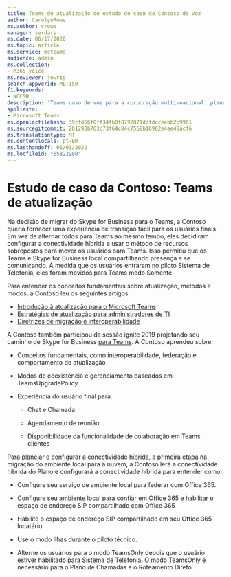 ```yaml
---
title: Teams de atualização de estudo de caso da Contoso de voz
author: CarolynRowe
ms.author: crowe
manager: serdars
ms.date: 06/17/2020
ms.topic: article
ms.service: msteams
audience: admin
ms.collection:
- M365-voice
ms.reviewer: jowrig
search.appverid: MET150
f1.keywords:
- NOCSH
description: 'Teams caso de voz para a corporação multi-nacional: planejamento de atualização.'
appliesto:
- Microsoft Teams
ms.openlocfilehash: 39cfd66f0ff34fb0f8792871ddfdcceebb2b9961
ms.sourcegitcommit: 2b1290b763c73f64c84c7568b16962e4ae48acf6
ms.translationtype: MT
ms.contentlocale: pt-BR
ms.lasthandoff: 06/01/2022
ms.locfileid: "65822980"
---
```

# <a name="contoso-case-study-teams-upgrade-plan"></a>Estudo de caso da Contoso: Teams de atualização

Na decisão de migrar do Skype for Business para o Teams, a Contoso queria fornecer uma experiência de transição fácil para os usuários finais. Em vez de alternar todos para Teams ao mesmo tempo, eles decidiram configurar a conectividade híbrida e usar o método de recursos sobrepostos para mover os usuários para Teams. Isso permitiu que os Teams e Skype for Business local compartilhando presença e se comunicando. À medida que os usuários entraram no piloto Sistema de Telefonia, eles foram movidos para Teams modo Somente.

Para entender os conceitos fundamentais sobre atualização, métodos e modos, a Contoso leu os seguintes artigos:

- [Introdução à atualização para o Microsoft Teams](upgrade-start-here.md)
- [Estratégias de atualização para administradores de TI](upgrade-to-teams-on-prem-implement.md) 
- [Diretrizes de migração e interoperabilidade](migration-interop-guidance-for-teams-with-skype.md)
 
A Contoso também participou da sessão ignite 2019 projetando seu caminho de Skype for Business [para Teams](https://myignite.microsoft.com/archives/IG20-OD251). A Contoso aprendeu sobre:

- Conceitos fundamentais, como interoperabilidade, federação e comportamento de atualização 

- Modos de coexistência e gerenciamento baseados em TeamsUpgradePolicy 

- Experiência do usuário final para: 

  - Chat e Chamada 

  - Agendamento de reunião 

  - Disponibilidade da funcionalidade de colaboração em Teams clientes 

Para planejar e configurar a conectividade híbrida, a primeira etapa na migração do ambiente local para a nuvem, a [](/SkypeForBusiness/hybrid/plan-hybrid-connectivity) Contoso lerá a [](/SkypeForBusiness/hybrid/configure-hybrid-connectivity) conectividade híbrida do Plano e configurará a conectividade híbrida para entender como: 

  - Configure seu serviço de ambiente local para federar com Office 365. 

  - Configure seu ambiente local para confiar em Office 365 e habilitar o espaço de endereço SIP compartilhado com Office 365 

  - Habilite o espaço de endereço SIP compartilhado em seu Office 365 locatário.

  - Use o modo Ilhas durante o piloto técnico.

  - Alterne os usuários para o modo TeamsOnly depois que o usuário estiver habilitado para Sistema de Telefonia. O modo TeamsOnly é necessário para o Plano de Chamadas e o Roteamento Direto.

